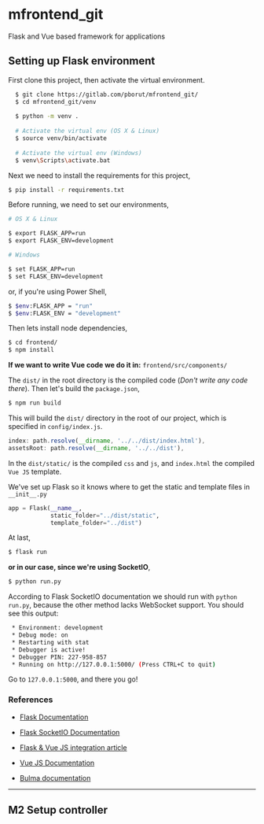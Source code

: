 # mfrontend_git

Flask and Vue based framework for applications

## Setting up Flask environment

First clone this project, then activate the virtual environment. 
```bash
  $ git clone https://gitlab.com/pborut/mfrontend_git/
  $ cd mfrontend_git/venv
  
  $ python -m venv .
  
  # Activate the virtual env (OS X & Linux) 
  $ source venv/bin/activate   
  
  # Activate the virtual env (Windows) 
  $ venv\Scripts\activate.bat
```

Next we need to install the requirements for this project,

```bash
$ pip install -r requirements.txt	
```
Before running, we need to set our environments,
```bash
# OS X & Linux

$ export FLASK_APP=run
$ export FLASK_ENV=development
```
```bash
# Windows

$ set FLASK_APP=run
$ set FLASK_ENV=development
```
or, if you're using Power Shell,
```bash
$ $env:FLASK_APP = "run"
$ $env:FLASK_ENV = "development"
```

Then lets install node dependencies, 
```bash
$ cd frontend/
$ npm install 
```

**If we want to write Vue code we do it in:** `frontend/src/components/`

The `dist/` in the root directory is the compiled code (*Don't write any code there*).
Then let's build the `package.json`,

```bash
$ npm run build
```
This will build the `dist/` directory in the root of our project, which is specified in `config/index.js`.

```js
index: path.resolve(__dirname, '../../dist/index.html'),
assetsRoot: path.resolve(__dirname, '../../dist'),
```
In the `dist/static/` is the compiled `css` and `js`, and `index.html` the compiled `Vue JS` template.

We've set up Flask so it knows where to get the static and template files in `__init__.py`

```python
app = Flask(__name__, 
            static_folder="../dist/static", 
            template_folder="../dist")
```

At last, 
```bash
$ flask run
```
**or in our case, since we're using SocketIO**,

```bash
$ python run.py
```
According to Flask SocketIO documentation we should run with `python run.py`, because the other method lacks WebSocket support.
You should see this output:

```bash
 * Environment: development
 * Debug mode: on
 * Restarting with stat
 * Debugger is active!
 * Debugger PIN: 227-958-857
 * Running on http://127.0.0.1:5000/ (Press CTRL+C to quit)
```

 Go to `127.0.0.1:5000`, and there you go!

### References 
 * [Flask Documentation](https://flask.palletsprojects.com/en/1.1.x/)

 * [Flask SocketIO Documentation](https://flask-socketio.readthedocs.io/en/latest/)
 * [Flask & Vue JS integration article](https://codeburst.io/full-stack-single-page-application-with-vue-js-and-flask-b1e036315532)
 * [Vue JS Documentation](https://vuejs.org/v2/guide/)
 * [Bulma documentation](https://bulma.io/documentation/)

---

## M2 Setup controller

